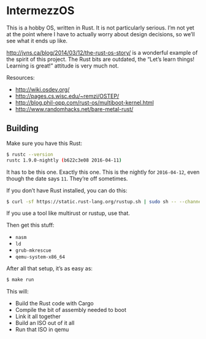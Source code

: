# IntermezzOS

This is a hobby OS, written in Rust. It is not particularly serious. I’m
not yet at the point where I have to actually worry about design decisions, so
we’ll see what it ends up like.

http://jvns.ca/blog/2014/03/12/the-rust-os-story/ is a wonderful example of the
spirit of this project. The Rust bits are outdated, the “Let’s learn things!
Learning is great!” attitude is very much not.


Resources:

* http://wiki.osdev.org/
* http://pages.cs.wisc.edu/~remzi/OSTEP/
* http://blog.phil-opp.com/rust-os/multiboot-kernel.html
* http://www.randomhacks.net/bare-metal-rust/

## Building

Make sure you have this Rust:

```bash
$ rustc --version
rustc 1.9.0-nightly (b622c3e08 2016-04-11)
```

It has to be this one. Exactly this one. This is the nightly for `2016-04-12`,
even though the date says `11`. They’re off sometimes.

If you don’t have Rust installed, you can do this:

```bash
$ curl -sf https://static.rust-lang.org/rustup.sh | sudo sh -- --channel=nightly --date=2016-04-12
```

If you use a tool like multirust or rustup, use that.

Then get this stuff:

* `nasm`
* `ld`
* `grub-mkrescue`
* `qemu-system-x86_64`

After all that setup, it’s as easy as:

```bash
$ make run
```

This will:

* Build the Rust code with Cargo
* Compile the bit of assembly needed to boot
* Link it all together
* Build an ISO out of it all
* Run that ISO in qemu

